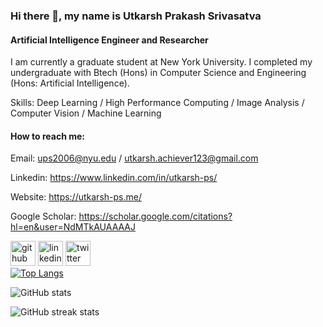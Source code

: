 ### Hi there 👋, my name is Utkarsh Prakash Srivasatva
#### Artificial Intelligence Engineer and Researcher

I am currently a graduate student at New York University. I completed my undergraduate with Btech (Hons) in Computer Science and Engineering (Hons: Artificial Intelligence).


Skills: Deep Learning / High Performance Computing / Image Analysis / Computer Vision / Machine Learning 

#### How to reach me:

Email: ups2006@nyu.edu / utkarsh.achiever123@gmail.com

Linkedin: https://www.linkedin.com/in/utkarsh-ps/

Website: https://utkarsh-ps.me/

Google Scholar: https://scholar.google.com/citations?hl=en&user=NdMTkAUAAAAJ


[<img src='https://cdn.jsdelivr.net/npm/simple-icons@3.0.1/icons/github.svg' alt='github' height='40'>](https://github.com/utkarsh231)  [<img src='https://cdn.jsdelivr.net/npm/simple-icons@3.0.1/icons/linkedin.svg' alt='linkedin' height='40'>](https://www.linkedin.com/in/https://www.linkedin.com/in/utkarsh-ps//)  [<img src='https://cdn.jsdelivr.net/npm/simple-icons@3.0.1/icons/twitter.svg' alt='twitter' height='40'>](https://twitter.com/https://twitter.com/Utkarsh_ps)  
[![Top Langs](https://github-readme-stats.vercel.app/api/top-langs/?username=utkarsh231)](https://github.com/anuraghazra/github-readme-stats)

![GitHub stats](https://github-readme-stats.vercel.app/api?username=utkarsh231&show_icons=true&count_private=true)  

![GitHub streak stats](https://github-readme-streak-stats.herokuapp.com/?user=utkarsh231)  

